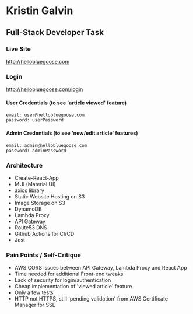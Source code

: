 # Kristin Galvin
## Full-Stack Developer Task
### Live Site
http://hellobluegoose.com

### Login
http://hellobluegoose.com/login

#### User Credentials (to see 'article viewed' feature)
    email: user@hellobluegoose.com
    password: userPassword

#### Admin Credentials (to see 'new/edit article' features)
    email: admin@hellobluegoose.com
    password: adminPassword

### Architecture
* Create-React-App
* MUI (Material UI)
* axios library
* Static Website Hosting on S3
* Image Storage on S3
* DynamoDB
* Lambda Proxy
* API Gateway
* Route53 DNS
* Github Actions for CI/CD
* Jest

### Pain Points / Self-Critique
* AWS CORS issues between API Gateway, Lambda Proxy and React App
* Time needed for additional Front-end tweaks
* Lack of security for login/authentication
* Cheap implementation of 'viewed article' feature
* Only a few tests
* HTTP not HTTPS, still 'pending validation' from AWS Certificate Manager for SSL

